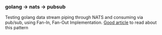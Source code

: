 ### golang -> nats -> pubsub
Testing golang data stream piping through NATS and consuming via pub/sub, using Fan-In, Fan-Out Implementation. 
[Good article](https://betterprogramming.pub/cloud-native-patterns-illustrated-fan-in-and-fan-out-daf77455703c) to read about this pattern 
